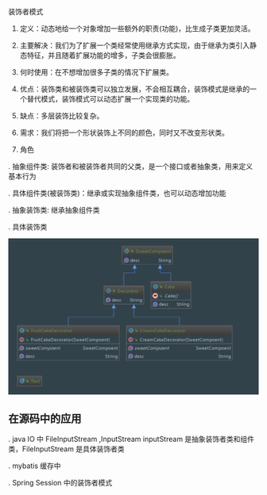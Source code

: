 装饰者模式

1. 定义：动态地给一个对象增加一些额外的职责(功能)，比生成子类更加灵活。

2. 主要解决：我们为了扩展一个类经常使用继承方式实现，由于继承为类引入静态特征，并且随着扩展功能的增多，子类会很膨胀。

3. 何时使用：在不想增加很多子类的情况下扩展类。

4. 优点：装饰类和被装饰类可以独立发展，不会相互耦合，装饰模式是继承的一个替代模式，装饰模式可以动态扩展一个实现类的功能。

5. 缺点：多层装饰比较复杂。

6. 需求：我们将把一个形状装饰上不同的颜色，同时又不改变形状类。

7. 角色

  . 抽象组件类: 装饰者和被装饰者共同的父类，是一个接口或者抽象类，用来定义基本行为

  . 具体组件类(被装饰类)：继承或实现抽象组件类，也可以动态增加功能

  . 抽象装饰类: 继承抽象组件类

  . 具体装饰类




![20200418201330](20200418201330.png)

## 在源码中的应用
. java IO 中 FileInputStream ,InputStream
inputStream 是抽象装饰者类和组件类，FileInputStream 是具体装饰者类

. mybatis 缓存中

. Spring Session 中的装饰者模式